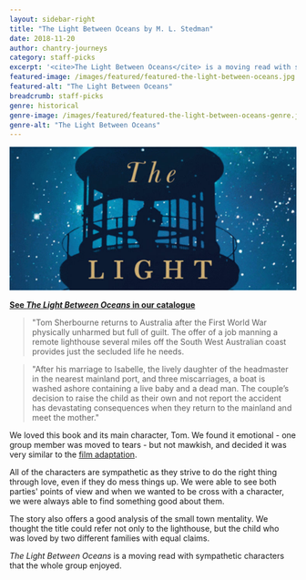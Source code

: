 ```yaml
---
layout: sidebar-right
title: "The Light Between Oceans by M. L. Stedman"
date: 2018-11-20
author: chantry-journeys
category: staff-picks
excerpt: '<cite>The Light Between Oceans</cite> is a moving read with sympathetic characters.'
featured-image: /images/featured/featured-the-light-between-oceans.jpg
featured-alt: "The Light Between Oceans"
breadcrumb: staff-picks
genre: historical
genre-image: /images/featured/featured-the-light-between-oceans-genre.jpg
genre-alt: "The Light Between Oceans"
---
```


![The Light Between Oceans](/images/featured/featured-the-light-between-oceans.jpg)

**[See <cite>The Light Between Oceans</cite> in our catalogue](https://suffolk.spydus.co.uk/cgi-bin/spydus.exe/ENQ/OPAC/BIBENQ?BRN=1803551)**

> "Tom Sherbourne returns to Australia after the First World War physically unharmed but full of guilt. The offer of a job manning a remote lighthouse several miles off the South West Australian coast provides just the secluded life he needs.

> "After his marriage to Isabelle, the lively daughter of the headmaster in the nearest mainland port, and three miscarriages, a boat is washed ashore containing a live baby and a dead man. The couple’s decision to raise the child as their own and not report the accident has devastating consequences when they return to the mainland and meet the mother."

We loved this book and its main character, Tom. We found it emotional - one group member was moved to tears - but not mawkish, and decided it was very similar to the [film adaptation](https://suffolk.spydus.co.uk/cgi-bin/spydus.exe/ENQ/OPAC/BIBENQ?BRN=2098308).

All of the characters are sympathetic as they strive to do the right thing through love, even if they do mess things up. We were able to see both parties' points of view and when we wanted to be cross with a character, we were always able to find something good about them.

The story also offers a good analysis of the small town mentality. We thought the title could refer not only to the lighthouse, but the child who was loved by two different families with equal claims.

<cite>The Light Between Oceans</cite> is a moving read with sympathetic characters that the whole group enjoyed.
